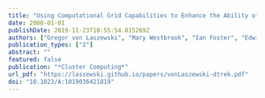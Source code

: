```yaml
---
title: "Using Computational Grid Capabilities to Enhance the Ability of an X-Ray Source for Structural Biology"
date: 2000-01-01
publishDate: 2019-11-23T10:55:54.815269Z
authors: ["Gregor von Laszewski", "Mary Westbrook", "Ian Foster", "Edwin Westbrook", "Craig Barnes"]
publication_types: ["2"]
abstract: ""
featured: false
publication: "*Cluster Computing*"
url_pdf: "https://laszewski.github.io/papers/vonLaszewski-dtrek.pdf"
doi: "10.1023/A:1019036421819"
---
```


